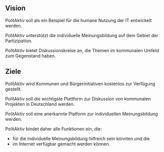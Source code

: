 ## Vision
PolitAktiv soll als ein Beispiel für die humane Nutzung der IT entwickelt werden.

PolitAktiv unterstützt die individuelle Meinungsbildung auf dem Gebiet der Partizipation.

PolitAktiv bietet Diskussionskreise an, die Themen im kommunalen Umfeld zum Gegenstand haben.

## Ziele
PolitAktiv wird Kommunen und Bürgerinitiativen kostenlos zur Verfügung gestellt.

PolitAktiv soll die wichtigste Plattform zur Diskussion von kommunalen Projekten in Deutschland werden.

PolitAktiv soll eine anerkannte Platform zur individuellen Meinungsbildung werden.

PolitAktiv bindet daher alle Funktionen ein, die:
 * für die individuelle Meinungsbildung hilfreich sein könnten und die
 * im Internet verfügbar gemacht werden können.
